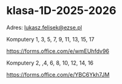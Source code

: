 # klasa-1D-2025-2026

Adres:
lukasz.felisek@ezse.pl


Komputery 1, 3, 5, 7, 9, 11, 13, 15, 17

https://forms.office.com/e/wmEUhfdv96

Komputery 2, ,4, 6, 8, 10, 12, 14, 16

https://forms.office.com/e/YBC6Ykh7JM
